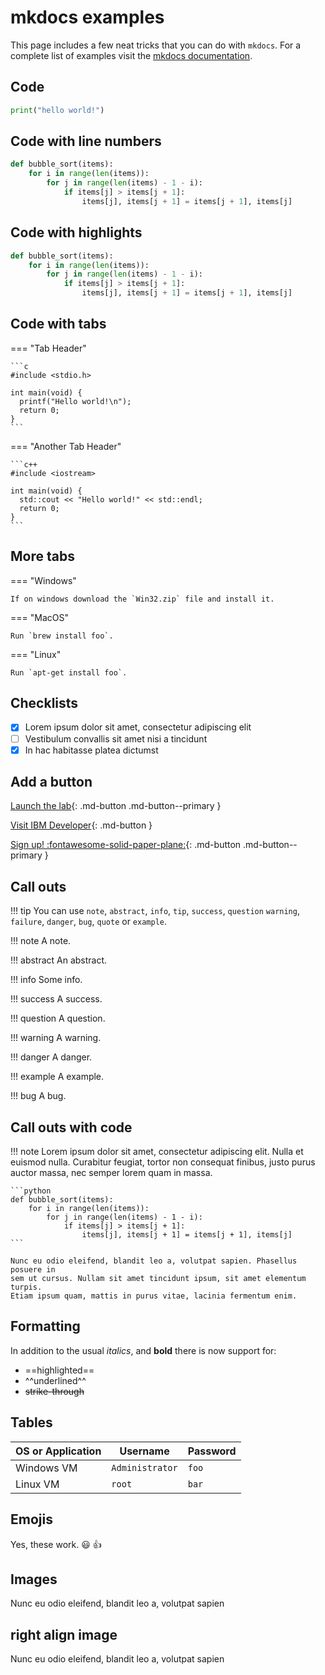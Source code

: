 # mkdocs examples

This page includes a few neat tricks that you can do with `mkdocs`. For a complete list of examples visit the [mkdocs documentation](https://squidfunk.github.io/mkdocs-material-insiders/reference/abbreviations/).

## Code

```python
print("hello world!")
```

## Code with line numbers

```python linenums="1"
def bubble_sort(items):
    for i in range(len(items)):
        for j in range(len(items) - 1 - i):
            if items[j] > items[j + 1]:
                items[j], items[j + 1] = items[j + 1], items[j]
```

## Code with highlights

```python hl_lines="2 3"
def bubble_sort(items):
    for i in range(len(items)):
        for j in range(len(items) - 1 - i):
            if items[j] > items[j + 1]:
                items[j], items[j + 1] = items[j + 1], items[j]
```

## Code with tabs

=== "Tab Header"

    ```c
    #include <stdio.h>

    int main(void) {
      printf("Hello world!\n");
      return 0;
    }
    ```

=== "Another Tab Header"

    ```c++
    #include <iostream>

    int main(void) {
      std::cout << "Hello world!" << std::endl;
      return 0;
    }
    ```

## More tabs

=== "Windows"

    If on windows download the `Win32.zip` file and install it.

=== "MacOS"

    Run `brew install foo`.

=== "Linux"

    Run `apt-get install foo`.

## Checklists

* [x] Lorem ipsum dolor sit amet, consectetur adipiscing elit
* [ ] Vestibulum convallis sit amet nisi a tincidunt
* [x] In hac habitasse platea dictumst

## Add a button

[Launch the lab](https://developer.ibm.com){: .md-button .md-button--primary }

[Visit IBM Developer](https://developer.ibm.com){: .md-button }

[Sign up! :fontawesome-solid-paper-plane:](https://cloud.ibm.com){: .md-button .md-button--primary }

## Call outs

!!! tip
    You can use `note`, `abstract`, `info`, `tip`, `success`, `question`
    `warning`, `failure`, `danger`, `bug`, `quote` or `example`.

!!! note
    A note.

!!! abstract
    An abstract.

!!! info
    Some info.

!!! success
    A success.

!!! question
    A question.

!!! warning
    A warning.

!!! danger
    A danger.

!!! example
    A example.

!!! bug
    A bug.

## Call outs with code

!!! note
    Lorem ipsum dolor sit amet, consectetur adipiscing elit. Nulla et euismod
    nulla. Curabitur feugiat, tortor non consequat finibus, justo purus auctor
    massa, nec semper lorem quam in massa.

    ```python
    def bubble_sort(items):
        for i in range(len(items)):
            for j in range(len(items) - 1 - i):
                if items[j] > items[j + 1]:
                    items[j], items[j + 1] = items[j + 1], items[j]
    ```

    Nunc eu odio eleifend, blandit leo a, volutpat sapien. Phasellus posuere in
    sem ut cursus. Nullam sit amet tincidunt ipsum, sit amet elementum turpis.
    Etiam ipsum quam, mattis in purus vitae, lacinia fermentum enim.

## Formatting

In addition to the usual *italics*, and **bold** there is now support for:

* ==highlighted==
* ^^underlined^^
* ~~strike-through~~

## Tables

| **OS or Application** | **Username** | **Password** |
| - | - | - |
| Windows VM | `Administrator` | `foo` |
| Linux VM | `root` | `bar` |

## Emojis

Yes, these work. :smiley: :+1:

## Images

<!-- ![image](../images/ibm-cloud-sign-up.png) -->

Nunc eu odio eleifend, blandit leo a, volutpat sapien

## right align image

<!-- ![Placeholder](../images/ibm-cloud-sign-up.png){: align=right } -->

Nunc eu odio eleifend, blandit leo a, volutpat sapien
